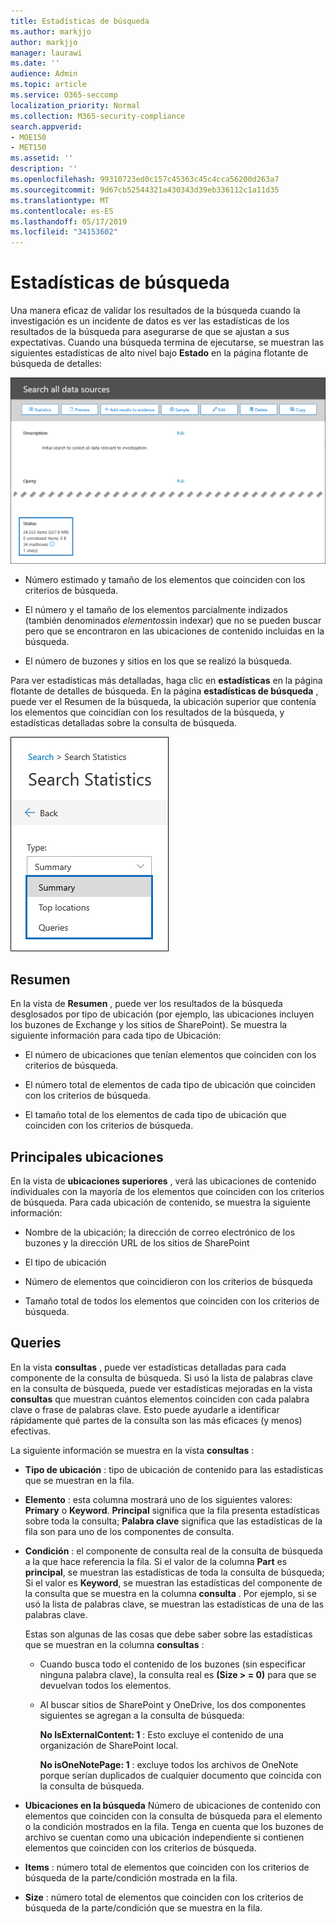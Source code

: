 ```yaml
---
title: Estadísticas de búsqueda
ms.author: markjjo
author: markjjo
manager: laurawi
ms.date: ''
audience: Admin
ms.topic: article
ms.service: O365-seccomp
localization_priority: Normal
ms.collection: M365-security-compliance
search.appverid:
- MOE150
- MET150
ms.assetid: ''
description: ''
ms.openlocfilehash: 99310723ed0c157c45363c45c4cca56200d263a7
ms.sourcegitcommit: 9d67cb52544321a430343d39eb336112c1a11d35
ms.translationtype: MT
ms.contentlocale: es-ES
ms.lasthandoff: 05/17/2019
ms.locfileid: "34153602"
---
```

# <a name="search-statistics"></a>Estadísticas de búsqueda

Una manera eficaz de validar los resultados de la búsqueda cuando la investigación es un incidente de datos es ver las estadísticas de los resultados de la búsqueda para asegurarse de que se ajustan a sus expectativas. Cuando una búsqueda termina de ejecutarse, se muestran las siguientes estadísticas de alto nivel bajo **Estado** en la página flotante de búsqueda de detalles:

![Página flotante de búsqueda en detalles de statisics de búsqueda](../media/SearchDetailsFlyout.png)

- Número estimado y tamaño de los elementos que coinciden con los criterios de búsqueda.

- El número y el tamaño de los elementos parcialmente indizados (también denominados *elementos*sin indexar) que no se pueden buscar pero que se encontraron en las ubicaciones de contenido incluidas en la búsqueda.

- El número de buzones y sitios en los que se realizó la búsqueda.

Para ver estadísticas más detalladas, haga clic en **estadísticas** en la página flotante de detalles de búsqueda. En la página **estadísticas de búsqueda** , puede ver el Resumen de la búsqueda, la ubicación superior que contenía los elementos que coincidían con los resultados de la búsqueda, y estadísticas detalladas sobre la consulta de búsqueda.

![Lista desplegable de estadísticas de búsqueda](../media/SearchStatisticsDropDownList.png)

## <a name="summary"></a>Resumen

En la vista de **Resumen** , puede ver los resultados de la búsqueda desglosados por tipo de ubicación (por ejemplo, las ubicaciones incluyen los buzones de Exchange y los sitios de SharePoint). Se muestra la siguiente información para cada tipo de Ubicación:

- El número de ubicaciones que tenían elementos que coinciden con los criterios de búsqueda.

- El número total de elementos de cada tipo de ubicación que coinciden con los criterios de búsqueda.

- El tamaño total de los elementos de cada tipo de ubicación que coinciden con los criterios de búsqueda.

## <a name="top-locations"></a>Principales ubicaciones

En la vista de **ubicaciones superiores** , verá las ubicaciones de contenido individuales con la mayoría de los elementos que coinciden con los criterios de búsqueda. Para cada ubicación de contenido, se muestra la siguiente información:

- Nombre de la ubicación; la dirección de correo electrónico de los buzones y la dirección URL de los sitios de SharePoint

- El tipo de ubicación

- Número de elementos que coincidieron con los criterios de búsqueda

- Tamaño total de todos los elementos que coinciden con los criterios de búsqueda.

## <a name="queries"></a>Queries

En la vista **consultas** , puede ver estadísticas detalladas para cada componente de la consulta de búsqueda. Si usó la lista de palabras clave en la consulta de búsqueda, puede ver estadísticas mejoradas en la vista **consultas** que muestran cuántos elementos coinciden con cada palabra clave o frase de palabras clave. Esto puede ayudarle a identificar rápidamente qué partes de la consulta son las más eficaces (y menos) efectivas. 

La siguiente información se muestra en la vista **consultas** :

 - **Tipo de ubicación** : tipo de ubicación de contenido para las estadísticas que se muestran en la fila.

- **Elemento** : esta columna mostrará uno de los siguientes valores: **Primary** o **Keyword**. **Principal** significa que la fila presenta estadísticas sobre toda la consulta; **Palabra clave** significa que las estadísticas de la fila son para uno de los componentes de consulta.

- **Condición** : el componente de consulta real de la consulta de búsqueda a la que hace referencia la fila. Si el valor de la columna **Part** es **principal**, se muestran las estadísticas de toda la consulta de búsqueda; Si el valor es **Keyword**, se muestran las estadísticas del componente de la consulta que se muestra en la columna **consulta** . Por ejemplo, si se usó la lista de palabras clave, se muestran las estadísticas de una de las palabras clave.

  Estas son algunas de las cosas que debe saber sobre las estadísticas que se muestran en la columna **consultas** :
  
  - Cuando busca todo el contenido de los buzones (sin especificar ninguna palabra clave), la consulta real es **(Size > = 0)** para que se devuelvan todos los elementos.
  
  - Al buscar sitios de SharePoint y OneDrive, los dos componentes siguientes se agregan a la consulta de búsqueda:
    
    **No IsExternalContent: 1** : Esto excluye el contenido de una organización de SharePoint local.
    
    **No isOneNotePage: 1** : excluye todos los archivos de OneNote porque serían duplicados de cualquier documento que coincida con la consulta de búsqueda.

- **Ubicaciones en la búsqueda** Número de ubicaciones de contenido con elementos que coinciden con la consulta de búsqueda para el elemento o la condición mostrados en la fila. Tenga en cuenta que los buzones de archivo se cuentan como una ubicación independiente si contienen elementos que coinciden con los criterios de búsqueda.

- **Items** : número total de elementos que coinciden con los criterios de búsqueda de la parte/condición mostrada en la fila.

- **Size** : número total de elementos que coinciden con los criterios de búsqueda de la parte/condición que se muestra en la fila.